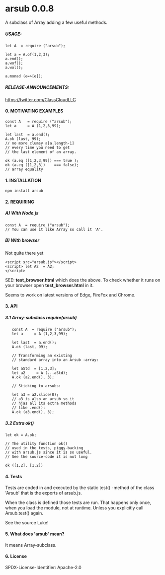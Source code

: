 # arsub 0.0.8

A subclass of Array adding
a few useful methods.
 

##### USAGE:

    let A  = require ("arsub");
        
    let a = A.of(1,2,3);
    a.end();
    a.wof();
    a.wol();

    a.monad (e=>[e]);


##### RELEASE-ANNOUNCEMENTS:
   
https://twitter.com/ClassCloudLLC
   
   
#### 0. MOTIVATING EXAMPLES

    const A   = require ("arsub");
    let a     = A (1,2,3,99);

    let last  = a.end();
    A.ok (last, 99);
    // no more clumsy a[a.length-1]
    // every time you need to get
    // the last element of an array.

    ok (a.eq ([1,2,3,99]) === true );
    ok (a.eq ([1,2,3])    === false);
    // array equality






#### 1. INSTALLATION
    npm install arsub
    
#### 2. REQUIRING

##### A) With Node.js

    const A  = require ("arsub");
    // You can use it like Array so call it 'A'.


##### B) With  browser

Not quite there yet

    <script src="arsub.js"></script>
    <script> let A2  = A2;
    </script>



SEE: **test_browser.html** which does the
above. To check whether it runs on your browser
open  **test_browser.html** in it. 

Seems to work on latest versions of Edge,
FireFox and Chrome.

#### 3. API  

##### 3.1 Array-subclass require(arsub)

       const A  = require ("arsub");
       let a     = A (1,2,3,99);

       let last  = a.end();
       A.ok (last, 99);

       // Transforming an existing
       // standard array into an Arsub -array:

       let aStd  = [1,2,3];
       let a2     = A (...aStd);
       A.ok (a2.end(), 3);

       // Sticking to arsubs:

       let a3 = a2.slice(0);
       // a3 is also an arsub so it
       // hjas all its extra methods
       // like .end():
       A.ok (a3.end(), 3);



##### 3.2 Extra ok()

    let ok = A.ok;

    // The utility function ok()
    // used in the tests, piggy-backing
    // with arsub.js since it is so useful.
    // See the source-code it is not long

    ok ([1,2], [1,2])

#### 4. Tests

Tests are coded in and executed by
the static test() -method of the
class 'Arsub' that is the exports of
arsub.js.

When the class is defined those
tests are run. That happens
only once, when you load the module,
not at runtime. Unless you explicitly
call Arsub.test() again.

See the source Luke!
   
#### 5. What does 'arsub' mean?
It means Array-subclass.

#### 6. License
SPDX-License-Identifier: Apache-2.0


